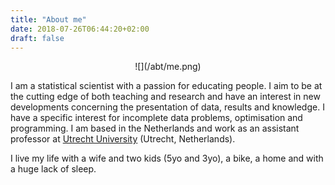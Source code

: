 ```yaml
---
title: "About me"
date: 2018-07-26T06:44:20+02:00
draft: false
---
```


<center>
![](/abt/me.png)
</center>

I am a statistical scientist with a passion for educating people. I aim to be at the cutting edge of both teaching and research and have an interest in new developments concerning the presentation of data, results and knowledge. I have a specific interest for incomplete data problems, optimisation and programming. I am based in the Netherlands and work as an assistant professor at [Utrecht University](https://www.uu.nl/en) (Utrecht, Netherlands).

I live my life with a wife and two kids (5yo and 3yo), a bike, a home and with a huge lack of sleep.
